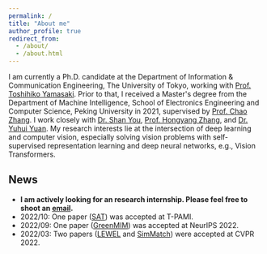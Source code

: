 ```yaml
---
permalink: /
title: "About me"
author_profile: true
redirect_from: 
  - /about/
  - /about.html
---
```


I am currently a Ph.D. candidate at the Department of Information & Communication Engineering, The University of Tokyo, working with [Prof. Toshihiko Yamasaki](https://scholar.google.com/citations?user=rE9iY5MAAAAJ&hl=en). Prior to that, I received a Master's degree from the Department of Machine Intelligence, School of Electronics Engineering and Computer Science, Peking University in 2021, supervised by [Prof. Chao Zhang](https://scholar.google.com/citations?user=NeCCx-kAAAAJ&hl=en). I work closely with [Dr. Shan You](https://shanyou92.github.io/), [Prof. Hongyang Zhang](https://hongyanz.github.io/), and [Dr. Yuhui Yuan](https://scholar.google.com/citations?user=PzyvzksAAAAJ&hl=en).
My research interests lie at the intersection of deep learning and computer vision, especially solving vision problems with self-supervised representation learning and deep neural networks, e.g., Vision Transformers.

## News
- **I am actively looking for an research internship. Please feel free to shoot an [email](mailto:laynehuang[at]outlook[dot]com).**
- 2022/10: One paper ([SAT](../_publications/2021-01-SAT.md)) was accepted at T-PAMI.
- 2022/09: One paper ([GreenMIM](../_publications/2022-05-GreenMIM.md)) was accepted at NeurIPS 2022.
- 2022/03: Two papers ([LEWEL](../_publications/2022-03-LEWEL.md) and [SimMatch](../_publications/2022-03-SimMatch.md)) were accepted at CVPR 2022.
